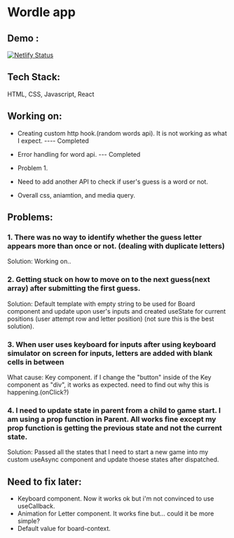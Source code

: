 # Wordle app

## Demo :

[![Netlify Status](https://api.netlify.com/api/v1/badges/4c110a5c-409d-40c3-b4e2-c272e6993b8b/deploy-status)](https://app.netlify.com/sites/stunning-bublanina-32326f/deploys)

## Tech Stack:

HTML, CSS, Javascript, React

## Working on:

- Creating custom http hook.(random words api). It is not working as what I expect. ---- Completed

- Error handling for word api. --- Completed

- Problem 1.

- Need to add another API to check if user's guess is a word or not.

- Overall css, aniamtion, and media query.

<!-- ## Advanced Feature  -->

## Problems:

### 1. There was no way to identify whether the guess letter appears more than once or not. (dealing with duplicate letters)

Solution: Working on..

### 2. Getting stuck on how to move on to the next guess(next array) after submitting the first guess.

Solution: Default template with empty string to be used for Board component and update upon user's inputs and created useState for current positions (user attempt row and letter position) (not sure this is the best solution).

### 3. When user uses keyboard for inputs after using keyboard simulator on screen for inputs, letters are added with blank cells in between

What cause: Key component. if I change the "button" inside of the Key component as "div", it works as expected. need to find out why this is happening.(onClick?)

### 4. I need to update state in parent from a child to game start. I am using a prop function in Parent. All works fine except my prop function is getting the previous state and not the current state.

Solution: Passed all the states that I need to start a new game into my custom useAsync component and update thoese states after dispatched.

## Need to fix later:

- Keyboard component. Now it works ok but i'm not convinced to use useCallback.
- Animation for Letter component. It works fine but... could it be more simple?
- Default value for board-context.
